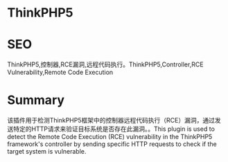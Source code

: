 # ThinkPHP5
# SEO
ThinkPHP5,控制器,RCE漏洞,远程代码执行。ThinkPHP5,Controller,RCE Vulnerability,Remote Code Execution
# Summary
该插件用于检测ThinkPHP5框架中的控制器远程代码执行（RCE）漏洞，通过发送特定的HTTP请求来验证目标系统是否存在此漏洞。。This plugin is used to detect the Remote Code Execution (RCE) vulnerability in the ThinkPHP5 framework's controller by sending specific HTTP requests to check if the target system is vulnerable.

